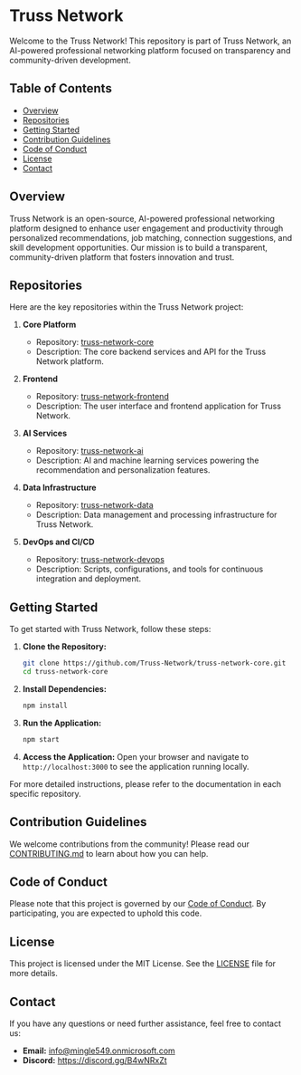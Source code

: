 

# Truss Network

Welcome to the Truss Network! This repository is part of Truss Network, an AI-powered professional networking platform focused on transparency and community-driven development.

## Table of Contents

- [Overview](#overview)
- [Repositories](#repositories)
- [Getting Started](#getting-started)
- [Contribution Guidelines](#contribution-guidelines)
- [Code of Conduct](#code-of-conduct)
- [License](#license)
- [Contact](#contact)

## Overview

Truss Network is an open-source, AI-powered professional networking platform designed to enhance user engagement and productivity through personalized recommendations, job matching, connection suggestions, and skill development opportunities. Our mission is to build a transparent, community-driven platform that fosters innovation and trust.

## Repositories

Here are the key repositories within the Truss Network project:

1. **Core Platform**
   - Repository: [truss-network-core](https://github.com/Truss-Network/truss-network-core)
   - Description: The core backend services and API for the Truss Network platform.

2. **Frontend**
   - Repository: [truss-network-frontend](https://github.com/Truss-Networks/truss-network-front)
   - Description: The user interface and frontend application for Truss Network.

3. **AI Services**
   - Repository: [truss-network-ai](https://github.com/Truss-Networks/truss-network-ai)
   - Description: AI and machine learning services powering the recommendation and personalization features.

4. **Data Infrastructure**
   - Repository: [truss-network-data](https://github.com/Truss-Networks/truss-network-data)
   - Description: Data management and processing infrastructure for Truss Network.

5. **DevOps and CI/CD**
   - Repository: [truss-network-devops](https://github.com/Truss-Networks/truss-networks-devops)
   - Description: Scripts, configurations, and tools for continuous integration and deployment.

## Getting Started

To get started with Truss Network, follow these steps:

1. **Clone the Repository:**
   ```bash
   git clone https://github.com/Truss-Network/truss-network-core.git
   cd truss-network-core
   ```

2. **Install Dependencies:**
   ```bash
   npm install
   ```

3. **Run the Application:**
   ```bash
   npm start
   ```

4. **Access the Application:**
   Open your browser and navigate to `http://localhost:3000` to see the application running locally.

For more detailed instructions, please refer to the documentation in each specific repository.

## Contribution Guidelines

We welcome contributions from the community! Please read our [CONTRIBUTING.md](CONTRIBUTING.md) to learn about how you can help.

## Code of Conduct

Please note that this project is governed by our [Code of Conduct](CODE_OF_CONDUCT.md). By participating, you are expected to uphold this code.

## License

This project is licensed under the MIT License. See the [LICENSE](LICENSE) file for more details.

## Contact

If you have any questions or need further assistance, feel free to contact us:

- **Email:** info@mingle549.onmicrosoft.com
- **Discord:** https://discord.gg/B4wNRxZt




